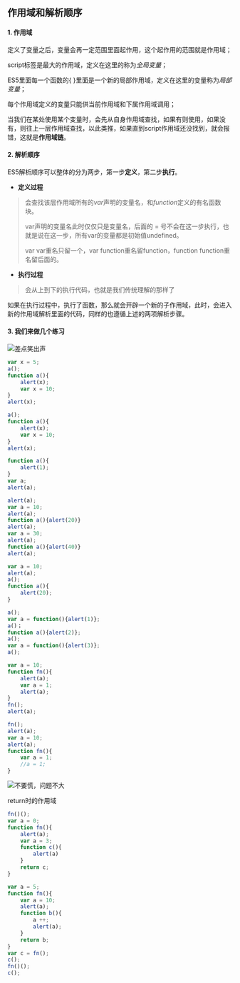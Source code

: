 ## 作用域和解析顺序

#### 1. 作用域

定义了变量之后，变量会再一定范围里面起作用，这个起作用的范围就是作用域；

script标签是最大的作用域，定义在这里的称为*全局变量*；

ES5里面每一个函数的{ }里面是一个新的局部作用域，定义在这里的变量称为*局部变量*；

每个作用域定义的变量只能供当前作用域和下属作用域调用；

当我们在某处使用某个变量时，会先从自身作用域查找，如果有则使用，如果没有，则往上一层作用域查找，以此类推，如果直到script作用域还没找到，就会报错，这就是**作用域链**。

#### 2. 解析顺序

ES5解析顺序可以整体的分为两步，第一步**定义**，第二步**执行**。

- **定义过程** 

> 会查找该层作用域所有的*var*声明的变量名，和*function*定义的有名函数块。
>
> var声明的变量名此时仅仅只是变量名，后面的 = 号不会在这一步执行，也就是说在这一步，所有var的变量都是初始值undefined。
>
> var var重名只留一个，var function重名留function，function function重名留后面的。

- **执行过程**

> 会从上到下的执行代码，也就是我们传统理解的那样了

如果在执行过程中，执行了函数，那么就会开辟一个新的子作用域，此时，会进入新的作用域解析里面的代码，同样的也遵循上述的两项解析步骤。

#### 3. 我们来做几个练习

![差点笑出声](https://afeifeifei.github.io/class-demo/img/almost.png)

```js
var x = 5;
a();
function a(){
    alert(x);
    var x = 10;
}
alert(x);
```

```js
a();
function a(){
    alert(x);
    var x = 10;
}
alert(x);
```

```js
function a(){
    alert(1);
}
var a;
alert(a);
```

```js
alert(a);
var a = 10;
alert(a);
function a(){alert(20)}
alert(a);
var a = 30;
alert(a);
function a(){alert(40)}
alert(a);
```

```js
var a = 10;
alert(a);
a();
function a(){
    alert(20);
}
```

```js
a();
var a = function(){alert(1)};
a()；
function a(){alert(2)};
a();
var a = function(){alert(3)};
a();
```

```js
var a = 10;
function fn(){
    alert(a);
    var a = 1;
    alert(a);
}
fn();
alert(a);
```

```js
fn();
alert(a);
var a = 10;
alert(a);
function fn(){
    var a = 1;
    //a = 1;
}
```

![不要慌，问题不大](https://afeifeifei.github.io/class-demo/img/dont%20worry.jpg)

return时的作用域

```js
fn()();
var a = 0;
function fn(){
    alert(a);
    var a = 3;
    function c(){
        alert(a)
    }
    return c;
}
```

```js
var a = 5;
function fn(){
    var a = 10;
    alert(a);
    function b(){
        a ++;
        alert(a);
    }
    return b;
}
var c = fn();
c();
fn()();
c();
```
